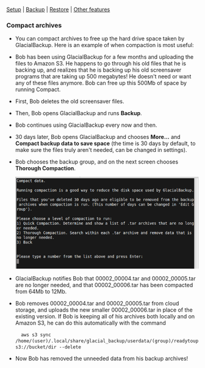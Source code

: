 
[Setup](setup.md) | [Backup](backup.md) | [Restore](restore.md) | [Other features](other.md)

### Compact archives

* You can compact archives to free up the hard drive space taken by GlacialBackup. Here is an example of when compaction is most useful:

* Bob has been using GlacialBackup for a few months and uploading the files to Amazon S3. He happens to go through his old files that he is backing up, and realizes that he is backing up his old screensaver programs that are taking up 500 megabytes! He doesn't need or want any of these files anymore. Bob can free up this 500Mb of space by running Compact.

* First, Bob deletes the old screensaver files.

* Then, Bob opens GlacialBackup and runs **Backup**.

* Bob continues using GlacialBackup every now and then.

* 30 days later, Bob opens GlacialBackup and chooses **More...** and **Compact backup data to save space** (the time is 30 days by default, to make sure the files truly aren't needed, can be changed in settings). 

* Bob chooses the backup group, and on the next screen chooses **Thorough Compaction**.

    ![Screenshot compact](https://raw.githubusercontent.com/downpoured/projects_glacial_backup/master/doc/img/comp1.png)

* GlacialBackup notifies Bob that 00002\_00004.tar and 00002\_00005.tar are no longer needed, and that 00002\_00006.tar has been compacted from 64Mb to 12Mb.

* Bob removes 00002\_00004.tar and 00002\_00005.tar from cloud storage, and uploads the new smaller 00002\_00006.tar in place of the existing version. If Bob is keeping all of his archives both locally and on Amazon S3, he can do this automatically with the command 

        aws s3 sync /home/(user)/.local/share/glacial_backup/userdata/(group)/readytoupload s3://bucket/dir --delete

* Now Bob has removed the unneeded data from his backup archives!
